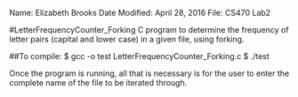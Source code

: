 Name: Elizabeth Brooks
Date Modified: April 28, 2016
File: CS470 Lab2

#LetterFrequencyCounter_Forking
C program to determine the frequency of letter pairs (capital and lower case) in a given file, using forking.

##To compile:
$ gcc -o test LetterFrequencyCounter_Forking.c
$ ./test

Once the program is running, all that is necessary is for the user to enter the complete name of the file to be iterated through.
